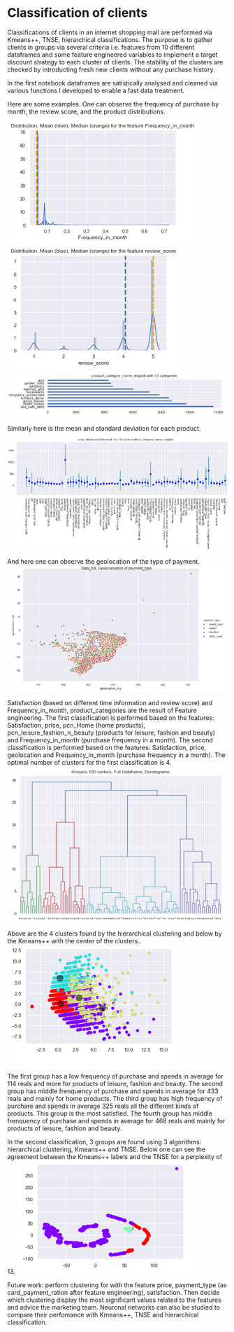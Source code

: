 # Classification of clients
Classifications of clients in an internet shopping mall are performed via Kmeans++, TNSE, hierarchical classifications. 
The purpose is to gather clients in groups via several criteria i.e. features from 10 different dataframes and some feature engineered variables to implement a target discount strategy to each cluster of clients.
The stability of the clusters are checked by introducting fresh new clients without any purchase history.

In the first notebook dataframes are satistically analysed and cleaned via various functions I developed to enable a fast data treatment.

Here are some examples. One can observe the frequency of purchase by month, the review score, and the product distributions.

![](images/pic7.png)
![](images/pic8.png)
![](images/pic9.png)

Similarly here is the mean and standard deviation for each product.

![](images/pic22.png)

And here one can observe the geolocation of the type of payment.
![](images/pic2.png)

Satisfaction (based on different time information and review score) and Frequency_in_month, product_categories are the result of Feature engineering.
The first classification is performed based on the features: Satisfaction, price, pcn_Home (home products), pcn_leisure_fashion_n_beauty (products for leisure, fashion and beauty) and Frequency_in_month (purchase frequency in a month).
The second classification is performed based on the features: Satisfaction, price, geolocation and Frequency_in_month (purchase frequency in a month).
The optimal number of clusters for the first classification is 4. 
![](images/pic15.png)

Above are the 4 clusters found by the hierarchical clustering and below by the Kmeans++ with the center of the clusters..
![](images/pic18.png)

The first group has a low frequency of purchase and spends in average for 114 reals and more for products of leisure, fashion and beauty. 
The second group has middle frenquency of purchase and spends in average for 433 reals and mainly for home products.
The third group has high frequency of purchare and  spends in average 325  reals all the different kinds of products. This group is the most satisfied.
The fourth group has middle frenquency of purchase and spends in average for 468 reals and mainly for products of leisure, fashion and beauty.

In the second classification, 3 groups are found using 3 algorithms: hierarchical clustering, Kmeans++ and TNSE.
Below one can see the agreement between the Kmeans++ labels and the TNSE for a perplexity of 13.
![](images/pic21.png)

Future work: perform clustering for with the feature price, payment_type (as card_payment_ration after feature engineering), satisfaction. Then decide which clustering display the most significant values related to the features and advice the marketing team. Neuronal networks can also be studied to compare their perfomance with Kmeans++, TNSE and hierarchical classification.

